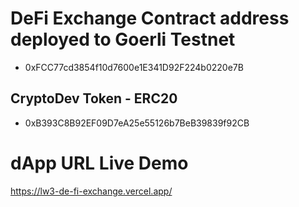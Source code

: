 # DeFi Exchange Contract address deployed to Goerli Testnet
* 0xFCC77cd3854f10d7600e1E341D92F224b0220e7B

## CryptoDev Token - ERC20
* 0xB393C8B92EF09D7eA25e55126b7BeB39839f92CB


# dApp URL Live Demo
https://lw3-de-fi-exchange.vercel.app/
